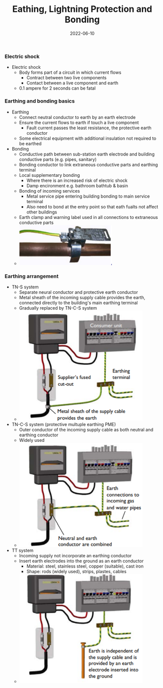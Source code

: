 ﻿---
title: Eathing, Lightning Protection and Bonding
date: 2022-06-10
update: 2022-06-22
categories: 
	- Study notes
	- Construction
	- Building services
tags: Electical
description: 
---

### Electric shock 
- Electric shock
	- Body forms part of a circuit in which current flows
		- Contract between two live components
		- Contact between a live component and earth
	- 0.1 ampere for 2 seconds can be fatal

### Earthing and bonding basics
- Earthing
	- Connect neutral conductor to earth by an earth electrode
	- Ensure the current flows to earth if touch a live component
		- Fault current passes the least resistance, the protective earth conductor
	- Some electrical equipment with additional insulation not required to be earthed
- Bonding
	- Conductive path between sub-station earth electrode and building conductive parts (e.g. pipes, sanitary)
	- Bonding conductor to link extraneous conductive parts and earthing terminal
	- Local supplementary bonding
		- Where there is an increased risk of electric shock
		- Damp encironment e.g. bathroom bathtub & basin
	- Bonding of incoming services
		- Metal service pipe entering building bonding to main service terminal
		- Also need to bond at the entry point so that eath fualts not affect other buildings
	- Earth clamp and warning label used in all connections to extraneous conductive parts
	- <img src="https://raw.githubusercontent.com/zoe-gif/images/master/20220616110137.png" width="300" height="">

### Earthing arrangement

- TN-S system
	- Separate neural conductor and protective earth conductor
	- Metal sheath of the incoming supply cable provides the earth, connected directly to the building's main earthing terminal
	- Gradually replaced by TN-C-S system
	- <img src="https://raw.githubusercontent.com/zoe-gif/images/master/20220616111255.png" width="400" height="">
- TN-C-S system (protective multuple earthing PME)
	- Outer conductor of the incoming supply cable as both neutral and earthing conductor
	- Widely used
	- <img src="https://raw.githubusercontent.com/zoe-gif/images/master/20220616111913.png" width="400" height="">
- TT system
	- Incoming supply not incorporate an earthing conductor
	- Insert earth electrodes into the ground as an earth conductor
		- Material: steel, stainless steel, copper (suitable), cast iron
		- Shape: rods (widely used), strips, plastes, cables
	- <img src="https://raw.githubusercontent.com/zoe-gif/images/master/20220616111830.png" width="400" height="">
